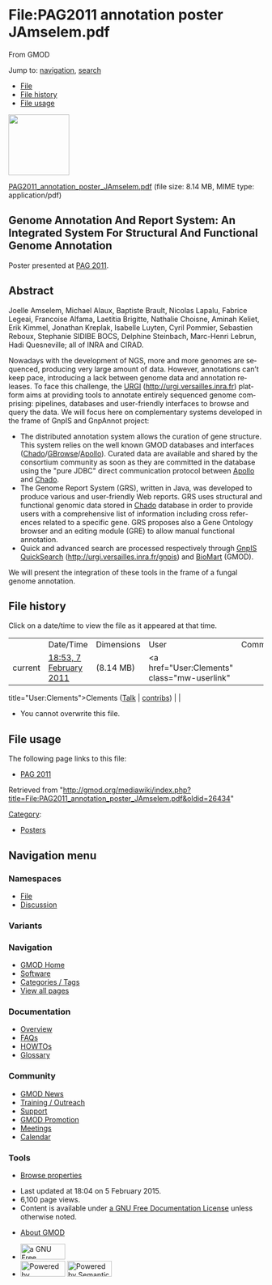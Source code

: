 <div id="mw-page-base" class="noprint">

</div>

<div id="mw-head-base" class="noprint">

</div>

<div id="content" class="mw-body" role="main">

<span id="top"></span>

<div id="mw-js-message" style="display:none;">

</div>



# <span dir="auto">File:PAG2011 annotation poster JAmselem.pdf</span>

<div id="bodyContent">

<div id="siteSub">

From GMOD

</div>

<div id="contentSub">

</div>

<div id="jump-to-nav" class="mw-jump">

Jump to: [navigation](#mw-navigation), [search](#p-search)

</div>

<div id="mw-content-text">

- [File](#file)
- [File history](#filehistory)
- [File usage](#filelinks)

<div id="file" class="fullImageLink">

[<img src="../mediawiki/skins/common/images/icons/fileicon-pdf.png"
width="120" height="120" />](../mediawiki/images/d/db/PAG2011_annotation_poster_JAmselem.pdf)

</div>

<div class="fullMedia">

<a
href="../mediawiki/images/d/db/PAG2011_annotation_poster_JAmselem.pdf"
class="internal"
title="PAG2011 annotation poster JAmselem.pdf">PAG2011_annotation_poster_JAmselem.pdf</a>
‎<span class="fileInfo">(file size: 8.14 MB, MIME type:
application/pdf)</span>

</div>

<div id="mw-imagepage-content" class="mw-content-ltr" lang="en"
dir="ltr">

## <span id="Genome_Annotation_And_Report_System:_An_Integrated_System_For_Structural_And_Functional_Genome_Annotation" class="mw-headline">Genome Annotation And Report System: An Integrated System For Structural And Functional Genome Annotation</span>

Poster presented at [PAG 2011](PAG_2011 "PAG 2011").

## <span id="Abstract" class="mw-headline">Abstract</span>

Joelle Amselem, Michael Alaux, Baptiste Brault, Nicolas Lapalu, Fabrice
Legeai, Francoise Alfama, Laetitia Brigitte, Nathalie Choisne, Aminah
Keliet, Erik Kimmel, Jonathan Kreplak, Isabelle Luyten, Cyril Pommier,
Sebastien Reboux, Stephanie SIDIBE BOCS, Delphine Steinbach, Marc-Henri
Lebrun, Hadi Quesneville; all of INRA and CIRAD.

Nowadays with the development of NGS, more and more genomes are
sequenced, producing very large amount of data. However, annotations
can’t keep pace, introducing a lack between genome data and annotation
releases. To face this challenge, the
<a href="http://urgi.versailles.inra.fr" class="external text"
rel="nofollow">URGI</a>
(<a href="http://urgi.versailles.inra.fr" class="external free"
rel="nofollow">http://urgi.versailles.inra.fr</a>) platform aims at
providing tools to annotate entirely sequenced genome comprising:
pipelines, databases and user-friendly interfaces to browse and query
the data. We will focus here on complementary systems developed in the
frame of GnpIS and GnpAnnot project:

- The distributed annotation system allows the curation of gene
  structure. This system relies on the well known GMOD databases and
  interfaces
  (<a href="Chado" class="mw-redirect" title="Chado">Chado</a>/[GBrowse](GBrowse.1 "GBrowse")/[Apollo](Apollo.1 "Apollo")).
  Curated data are available and shared by the consortium community as
  soon as they are committed in the database using the "pure JDBC"
  direct communication protocol between [Apollo](Apollo.1 "Apollo") and
  <a href="Chado" class="mw-redirect" title="Chado">Chado</a>.
- The Genome Report System (GRS), written in Java, was developed to
  produce various and user-friendly Web reports. GRS uses structural and
  functional genomic data stored in
  <a href="Chado" class="mw-redirect" title="Chado">Chado</a> database
  in order to provide users with a comprehensive list of information
  including cross references related to a specific gene. GRS proposes
  also a Gene Ontology browser and an editing module (GRE) to allow
  manual functional annotation.
- Quick and advanced search are processed respectively through
  <a href="http://urgi.versailles.inra.fr/gnpis" class="external text"
  rel="nofollow">GnpIS QuickSearch</a>
  (<a href="http://urgi.versailles.inra.fr/gnpis" class="external free"
  rel="nofollow">http://urgi.versailles.inra.fr/gnpis</a>) and
  [BioMart](BioMart "BioMart") (GMOD).

We will present the integration of these tools in the frame of a fungal
genome annotation.

</div>

## File history

<div id="mw-imagepage-section-filehistory">

Click on a date/time to view the file as it appeared at that time.

|  |  |  |  |  |
|----|----|----|----|----|
|  | Date/Time | Dimensions | User | Comment |
| current | [18:53, 7 February 2011](../mediawiki/images/d/db/PAG2011_annotation_poster_JAmselem.pdf) | <span style="white-space: nowrap;">(8.14 MB)</span> | <a href="User:Clements" class="mw-userlink"
title="User:Clements">Clements</a> <span style="white-space: nowrap;"> <span class="mw-usertoollinks">(<a
href="http://gmod.org/mediawiki/index.php?title=User_talk:Clements&amp;action=edit&amp;redlink=1"
class="new" title="User talk:Clements (page does not exist)">Talk</a> \| [contribs](Special:Contributions/Clements "Special:Contributions/Clements"))</span></span> |  |

</div>

- <span id="mw-imagepage-upload-disallowed">You cannot overwrite this
  file.</span>

## File usage

<div id="mw-imagepage-section-linkstoimage">

The following page links to this file:

- [PAG 2011](PAG_2011 "PAG 2011")

</div>

</div>

<div class="printfooter">

Retrieved from
"<http://gmod.org/mediawiki/index.php?title=File:PAG2011_annotation_poster_JAmselem.pdf&oldid=26434>"

</div>

<div id="catlinks" class="catlinks">

<div id="mw-normal-catlinks" class="mw-normal-catlinks">

[Category](Special:Categories "Special:Categories"):

- [Posters](Category:Posters "Category:Posters")

</div>

</div>

<div class="visualClear">

</div>

</div>

</div>

<div id="mw-navigation">

## Navigation menu

<div id="mw-head">



<div id="left-navigation">

<div id="p-namespaces" class="vectorTabs" role="navigation"
aria-labelledby="p-namespaces-label">

### Namespaces

- <span id="ca-nstab-image"><a href="File:PAG2011_annotation_poster_JAmselem.pdf" accesskey="c"
  title="View the file page [c]">File</a></span>
- <span id="ca-talk"><a
  href="http://gmod.org/mediawiki/index.php?title=File_talk:PAG2011_annotation_poster_JAmselem.pdf&amp;action=edit&amp;redlink=1"
  accesskey="t"
  title="Discussion about the content page [t]">Discussion</a></span>

</div>

<div id="p-variants" class="vectorMenu emptyPortlet" role="navigation"
aria-labelledby="p-variants-label">

### 

### Variants[](#)

<div class="menu">

</div>

</div>

</div>

<div id="right-navigation">





</div>



</div>

</div>

</div>

<div id="mw-panel">

<div id="p-logo" role="banner">

<a href="Main_Page"
style="background-image: url(../images/GMOD-cogs.png);"
title="Visit the main page"></a>

</div>

<div id="p-Navigation" class="portal" role="navigation"
aria-labelledby="p-Navigation-label">

### Navigation

<div class="body">

- <span id="n-GMOD-Home">[GMOD Home](Main_Page)</span>
- <span id="n-Software">[Software](GMOD_Components)</span>
- <span id="n-Categories-.2F-Tags">[Categories /
  Tags](Categories)</span>
- <span id="n-View-all-pages">[View all pages](Special:AllPages)</span>

</div>

</div>

<div id="p-Documentation" class="portal" role="navigation"
aria-labelledby="p-Documentation-label">

### Documentation

<div class="body">

- <span id="n-Overview">[Overview](Overview)</span>
- <span id="n-FAQs">[FAQs](Category:FAQ)</span>
- <span id="n-HOWTOs">[HOWTOs](Category:HOWTO)</span>
- <span id="n-Glossary">[Glossary](Glossary)</span>

</div>

</div>

<div id="p-Community" class="portal" role="navigation"
aria-labelledby="p-Community-label">

### Community

<div class="body">

- <span id="n-GMOD-News">[GMOD News](GMOD_News)</span>
- <span id="n-Training-.2F-Outreach">[Training /
  Outreach](Training_and_Outreach)</span>
- <span id="n-Support">[Support](Support)</span>
- <span id="n-GMOD-Promotion">[GMOD Promotion](GMOD_Promotion)</span>
- <span id="n-Meetings">[Meetings](Meetings)</span>
- <span id="n-Calendar">[Calendar](Calendar)</span>

</div>

</div>

<div id="p-tb" class="portal" role="navigation"
aria-labelledby="p-tb-label">

### Tools

<div class="body">


- <span id="t-smwbrowselink"><a href="Special:Browse/File:PAG2011_annotation_poster_JAmselem.pdf"
  rel="smw-browse">Browse properties</a></span>

</div>

</div>

</div>

</div>

<div id="footer" role="contentinfo">

- <span id="footer-info-lastmod">Last updated at 18:04 on 5 February
  2015.</span>
- <span id="footer-info-viewcount">6,100 page views.</span>
- <span id="footer-info-copyright">Content is available under
  <a href="http://www.gnu.org/licenses/fdl-1.3.html" class="external"
  rel="nofollow">a GNU Free Documentation License</a> unless otherwise
  noted.</span>

<!-- -->

- <span id="footer-places-about">[About
  GMOD](GMOD:About "GMOD:About")</span>

<!-- -->

- <span id="footer-copyrightico">[<img src="http://www.gnu.org/graphics/gfdl-logo-small.png" width="88"
  height="31" alt="a GNU Free Documentation License" />](http://www.gnu.org/licenses/fdl-1.3.html)</span>
- <span id="footer-poweredbyico">[<img
  src="../mediawiki/skins/common/images/poweredby_mediawiki_88x31.png"
  width="88" height="31" alt="Powered by MediaWiki" />](http://www.mediawiki.org/)
  [<img
  src="../mediawiki/extensions/SemanticMediaWiki/resources/images/smw_button.png"
  width="88" height="31" alt="Powered by Semantic MediaWiki" />](https://www.semantic-mediawiki.org/wiki/Semantic_MediaWiki)</span>

<div style="clear:both">

</div>

</div>
